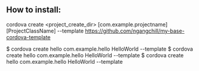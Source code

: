 ## How to install:

  cordova create <project_create_dir> [com.example.projectname] [ProjectClassName] --template https://github.com/ngangchill/my-base-cordova-template


  $ cordova create hello com.example.hello HelloWorld --template <npm-package-name>
  $ cordova create hello com.example.hello HelloWorld --template <git-remote-url>
  $ cordova create hello com.example.hello HelloWorld --template <path-to-template>
